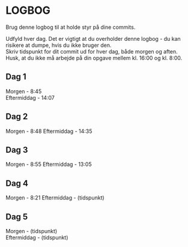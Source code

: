 # LOGBOG

Brug denne logbog til at holde styr på dine commits.

Udfyld hver dag. Det er vigtigt at du overholder denne logbog - du kan risikere at dumpe, hvis du ikke bruger den.  
Skriv tidspunkt for dit commit ud for hver dag, både morgen og aften.  
Husk, at du ikke må arbejde på din opgave mellem kl. 16:00 og kl. 8:00.

## Dag 1

Morgen - 8:45  
Eftermiddag - 14:07

## Dag 2

Morgen - 8:48
Eftermiddag - 14:35

## Dag 3

Morgen - 8:55 
Eftermiddag - 13:05

## Dag 4

Morgen - 8:21
Eftermiddag - (tidspunkt)

## Dag 5

Morgen - (tidspunkt)  
Eftermiddag - (tidspunkt)
